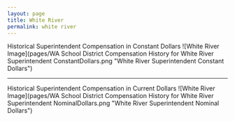 ```yaml
---
layout: page
title: White River
permalink: white river
---
```



Historical Superintendent Compensation in Constant Dollars
![White River Image](pages/WA School District Compensation History for White River Superintendent ConstantDollars.png "White River Superintendent Constant Dollars")

___

Historical Superintendent Compensation in Current Dollars
![White River Image](pages/WA School District Compensation History for White River Superintendent NominalDollars.png "White River Superintendent Nominal Dollars")
